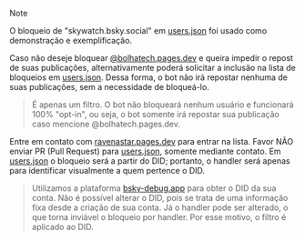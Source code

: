 > [!NOTE]
> O bloqueio de "skywatch.bsky.social" em [users.json](./users.json) foi usado como demonstração e exemplificação.

Caso não deseje bloquear [@bolhatech.pages.dev](https://bsky.app/profile/bolhatech.pages.dev) e queira impedir o repost de suas publicações, alternativamente poderá solicitar a inclusão na lista de bloqueios em [users.json](./users.json). Dessa forma, o bot não irá repostar nenhuma de suas publicações, sem a necessidade de bloqueá-lo.

> É apenas um filtro. O bot não bloqueará nenhum usuário e funcionará 100% "opt-in", ou seja, o bot somente irá repostar sua publicação caso mencione @bolhatech.pages.dev.

Entre em contato com [ravenastar.pages.dev](https://bsky.app/profile/ravenastar.pages.dev) para entrar na lista. Favor NÃO enviar PR (Pull Request) para [users.json](./users.json), somente mediante contato. Em [users.json](./users.json) o bloqueio será a partir do DID; portanto, o handler será apenas para identificar visualmente a quem pertence o DID.

> Utilizamos a plataforma [bsky-debug.app](https://bsky-debug.app) para obter o DID da sua conta. Não é possível alterar o DID, pois se trata de uma informação fixa desde a criação de sua conta. Já o handler pode ser alterado, o que torna inviável o bloqueio por handler. Por esse motivo, o filtro é aplicado ao DID.
